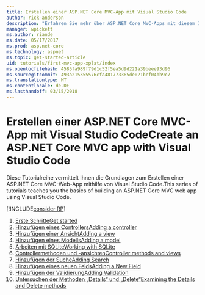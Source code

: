 ```yaml
---
title: Erstellen einer ASP.NET Core MVC-App mit Visual Studio Code
author: rick-anderson
description: "Erfahren Sie mehr über ASP.NET Core MVC-Apps mit diesem Inhaltsverzeichnis für Visual Studio Code-Tutorials."
manager: wpickett
ms.author: riande
ms.date: 05/17/2017
ms.prod: asp.net-core
ms.technology: aspnet
ms.topic: get-started-article
uid: tutorials/first-mvc-app-xplat/index
ms.openlocfilehash: 4585fa989f79d1c52f5ea5d9d221a39beee93d96
ms.sourcegitcommit: 493a215355576cfa481773365de021bcf04bb9c7
ms.translationtype: HT
ms.contentlocale: de-DE
ms.lasthandoff: 03/15/2018
---
```

# <a name="create-an-aspnet-core-mvc-app-with-visual-studio-code"></a><span data-ttu-id="752f8-103">Erstellen einer ASP.NET Core MVC-App mit Visual Studio Code</span><span class="sxs-lookup"><span data-stu-id="752f8-103">Create an ASP.NET Core MVC app with Visual Studio Code</span></span>

<span data-ttu-id="752f8-104">Diese Tutorialreihe vermittelt Ihnen die Grundlagen zum Erstellen einer ASP.NET Core MVC-Web-App mithilfe von Visual Studio Code.</span><span class="sxs-lookup"><span data-stu-id="752f8-104">This series of tutorials teaches you the basics of building an ASP.NET Core MVC web app using Visual Studio Code.</span></span> 

[!INCLUDE[consider RP](../../includes/razor.md)]

1. [<span data-ttu-id="752f8-105">Erste Schritte</span><span class="sxs-lookup"><span data-stu-id="752f8-105">Get started</span></span>](xref:tutorials/first-mvc-app-xplat/start-mvc)
1. [<span data-ttu-id="752f8-106">Hinzufügen eines Controllers</span><span class="sxs-lookup"><span data-stu-id="752f8-106">Adding a controller</span></span>](xref:tutorials/first-mvc-app-xplat/adding-controller)
1. [<span data-ttu-id="752f8-107">Hinzufügen einer Ansicht</span><span class="sxs-lookup"><span data-stu-id="752f8-107">Adding a view</span></span>](xref:tutorials/first-mvc-app-xplat/adding-view)
1. [<span data-ttu-id="752f8-108">Hinzufügen eines Modells</span><span class="sxs-lookup"><span data-stu-id="752f8-108">Adding a model</span></span>](xref:tutorials/first-mvc-app-xplat/adding-model)
1. [<span data-ttu-id="752f8-109">Arbeiten mit SQLite</span><span class="sxs-lookup"><span data-stu-id="752f8-109">Working with SQLite</span></span>](xref:tutorials/first-mvc-app-xplat/working-with-sql)
1. [<span data-ttu-id="752f8-110">Controllermethoden und -ansichten</span><span class="sxs-lookup"><span data-stu-id="752f8-110">Controller methods and views</span></span>](xref:tutorials/first-mvc-app-xplat/controller-methods-views)
1. [<span data-ttu-id="752f8-111">Hinzufügen der Suche</span><span class="sxs-lookup"><span data-stu-id="752f8-111">Adding Search</span></span>](xref:tutorials/first-mvc-app-xplat/search)
1. [<span data-ttu-id="752f8-112">Hinzufügen eines neuen Felds</span><span class="sxs-lookup"><span data-stu-id="752f8-112">Adding a New Field</span></span>](xref:tutorials/first-mvc-app-xplat/new-field)
1. [<span data-ttu-id="752f8-113">Hinzufügen der Validierung</span><span class="sxs-lookup"><span data-stu-id="752f8-113">Adding Validation</span></span>](xref:tutorials/first-mvc-app-xplat/validation)
1. [<span data-ttu-id="752f8-114">Untersuchen der Methoden „Details“ und „Delete“</span><span class="sxs-lookup"><span data-stu-id="752f8-114">Examining the Details and Delete methods</span></span>](xref:tutorials/first-mvc-app/details)
